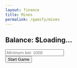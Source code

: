 ```yaml
---
layout: finance
title: Mines
permalink: /gamify/mines
---
```


<div class="container my-4">
  <!-- Balance display -->
  <div class="mb-3">
    <h2 class="h4">Balance: $<span id="balance">Loading...</span></h2>
  </div>

  <!-- Controls: bet input and start game button -->
  <div class="row g-2 mb-4">
    <div class="col-sm-6">
      <input type="number" id="bet" class="form-control" placeholder="Minimum bet: 1000" min="1000" />
    </div>
    <div class="col-sm-6">
      <button id="startButton" class="btn btn-primary w-100">Start Game</button>
    </div>
  </div>

  <!-- Game grid -->
  <div id="game-container" 
       class="d-grid mb-4" 
       style="grid-template-columns: repeat(5, 60px); gap: 10px;">
  </div>
</div>

<!-- Custom CSS for game tiles -->
<style>
  .tile {
    width: 60px;
    height: 60px;
    background-color: #2a2a2a;
    border: 1px solid #444;
    display: flex;
    align-items: center;
    justify-content: center;
    font-size: 18px;
    color: white;
    cursor: pointer;
  }
  .tile.safe {
    background-color: #4caf50;
  }
  .tile.mine {
    background-color: #f44336;
  }
  .tile.revealed {
    cursor: not-allowed;
    opacity: 0.7;
  }
  .picked {
    box-shadow: inset 0 0 0 3px #ffeb3b;
  }
</style>

<!-- Game Script -->
<script type="module">
  import { javaURI, fetchOptions } from '{{site.baseurl}}/assets/js/api/config.js';
  
  const MINIMUM_BET = 1000;
  const gridSize = 5;
  const mineCount = 15;
  let currentMultiplier = 1.5;
  let gameActive = false;
  let currentBet = 0;
  let uid = "";
  let clickedTiles = new Set();

  const gameContainer = document.getElementById('game-container');
  const balanceDisplay = document.getElementById('balance');
  const betInput = document.getElementById('bet');

  async function getUID() {
    try {
      const response = await fetch(`${javaURI}/api/person/get`, fetchOptions);
      if (!response.ok) throw new Error('Failed to fetch UID');
      const data = await response.json();
      uid = data.uid;
      balanceDisplay.textContent = data.balance;
    } catch (error) {
      console.error('Error:', error);
      alert('Failed to authenticate');
    }
  }

  async function updateMinesBalance(amount) {
    try {
      const response = await fetch(`${javaURI}/api/casino/mines/save`, {
        method: 'POST',
        headers: {
          'Content-Type': 'application/json',
          ...fetchOptions.headers
        },
        body: JSON.stringify({
          uid: uid,
          bet: amount
        })
      });

      if (!response.ok) throw new Error('Balance update failed');
      const result = await response.json();
      balanceDisplay.textContent = result.updatedBalance;
      return result.updatedBalance;
    } catch (error) {
      console.error('Error:', error);
      alert('Transaction failed. Please try again.');
      return null;
    }
  }

  function generateMines() {
    const mines = new Set();
    while (mines.size < mineCount) {
      mines.add(Math.floor(Math.random() * gridSize * gridSize));
    }
    return mines;
  }

  async function startGame() {
    if (gameActive) return alert('Game is already active!');
    
    currentBet = parseInt(betInput.value);
    if (isNaN(currentBet) || currentBet < MINIMUM_BET) {
      return alert(`Minimum bet is $${MINIMUM_BET}!`);
    }

    const result = await updateMinesBalance(-currentBet);
    if (!result) return;

    gameActive = true;
    clickedTiles = new Set();
    gameContainer.innerHTML = '';

    const mines = generateMines();

    for (let i = 0; i < gridSize * gridSize; i++) {
      const tile = document.createElement('div');
      tile.classList.add('tile');
      tile.dataset.index = i;

      tile.addEventListener('click', async () => {
        if (!gameActive || tile.classList.contains('revealed')) return;

        const index = parseInt(tile.dataset.index);
        clickedTiles.add(index);
        tile.classList.add('revealed');

        if (mines.has(index)) {
          tile.classList.add('mine');
          gameActive = false;

          // Reveal all mines and highlight clicked tiles
          gameContainer.querySelectorAll('.tile').forEach(t => {
            const idx = parseInt(t.dataset.index);
            if (mines.has(idx)) {
              t.classList.add('mine', 'revealed');
            }
            if (clickedTiles.has(idx)) {
              t.classList.add('picked');
            }
          });

          alert('Game Over! You hit a mine.');
        } else {
          tile.classList.add('safe');
          await updateMinesBalance(currentMultiplier * currentBet);
        }
      });

      gameContainer.appendChild(tile);
    }
  }

  document.addEventListener('DOMContentLoaded', async () => {
    await getUID();
    document.getElementById('startButton').addEventListener('click', startGame);
  });
</script>
